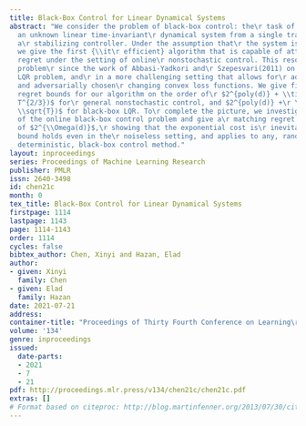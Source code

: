 ```yaml
---
title: Black-Box Control for Linear Dynamical Systems
abstract: "We consider the problem of black-box control: the\r task of controlling
  an unknown linear time-invariant\r dynamical system from a single trajectory without
  a\r stabilizing controller. Under the assumption that\r the system is controllable,
  we give the first {\\it\r efficient} algorithm that is capable of attaining\r sublinear
  regret under the setting of online\r nonstochastic control. This resolves an open
  problem\r since the work of Abbasi-Yadkori and\r Szepesvari(2011) on the stochastic
  LQR problem, and\r in a more challenging setting that allows for\r adversarial perturbations
  and adversarially chosen\r changing convex loss functions. We give finite-time\r
  regret bounds for our algorithm on the order of\r $2^{poly(d)} + \\tilde{O}(poly(d)
  T^{2/3})$ for\r general nonstochastic control, and $2^{poly(d)} +\r \\tilde{O}(poly(d)
  \\sqrt{T})$ for black-box LQR. To\r complete the picture, we investigate the complexity\r
  of the online black-box control problem and give a\r matching regret lower bound
  of $2^{\\Omega(d)}$,\r showing that the exponential cost is\r inevitable. This lower
  bound holds even in the\r noiseless setting, and applies to any, randomized or\r
  deterministic, black-box control method."
layout: inproceedings
series: Proceedings of Machine Learning Research
publisher: PMLR
issn: 2640-3498
id: chen21c
month: 0
tex_title: Black-Box Control for Linear Dynamical Systems
firstpage: 1114
lastpage: 1143
page: 1114-1143
order: 1114
cycles: false
bibtex_author: Chen, Xinyi and Hazan, Elad
author:
- given: Xinyi
  family: Chen
- given: Elad
  family: Hazan
date: 2021-07-21
address:
container-title: "Proceedings of Thirty Fourth Conference on Learning\r Theory"
volume: '134'
genre: inproceedings
issued:
  date-parts:
  - 2021
  - 7
  - 21
pdf: http://proceedings.mlr.press/v134/chen21c/chen21c.pdf
extras: []
# Format based on citeproc: http://blog.martinfenner.org/2013/07/30/citeproc-yaml-for-bibliographies/
---
```

